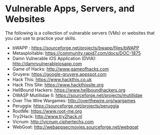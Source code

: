 # Vulnerable Apps, Servers, and Websites
The following is a collection of vulnerable servers (VMs) or websites that you can use to practice your skills.

* bWAPP : https://sourceforge.net/projects/bwapp/files/bWAPP
* Metasploitable: https://community.rapid7.com/docs/DOC-1875
* Damn Vulnerable iOS Application (DVIA): http://damnvulnerableiosapp.com
* Game of Hacks: http://www.gameofhacks.com
* Gruyere: https://google-gruyere.appspot.com
* Hack This: https://www.hackthis.co.uk
* Hack This Site: https://www.hackthissite.org
* HellBound Hackers: https://www.hellboundhackers.org
* OWASP Mutillidae II: https://sourceforge.net/projects/mutillidae
* Over The Wire Wargames: http://overthewire.org/wargames
* Peruggia: https://sourceforge.net/projects/peruggia
* RootMe: https://www.root-me.org
* Try2Hack: http://www.try2hack.nl
* Vicnum: http://vicnum.ciphertechs.com
* WebGoat: http://webappsecmovies.sourceforge.net/webgoat
